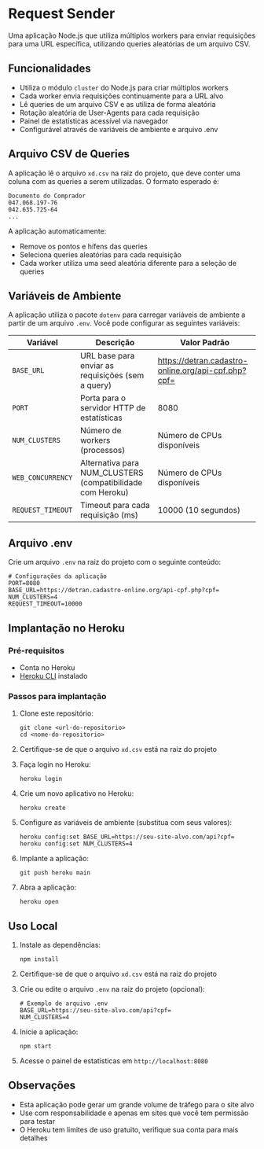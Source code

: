 # Request Sender

Uma aplicação Node.js que utiliza múltiplos workers para enviar requisições para uma URL específica, utilizando queries aleatórias de um arquivo CSV.

## Funcionalidades

- Utiliza o módulo `cluster` do Node.js para criar múltiplos workers
- Cada worker envia requisições continuamente para a URL alvo
- Lê queries de um arquivo CSV e as utiliza de forma aleatória
- Rotação aleatória de User-Agents para cada requisição
- Painel de estatísticas acessível via navegador
- Configurável através de variáveis de ambiente e arquivo .env

## Arquivo CSV de Queries

A aplicação lê o arquivo `xd.csv` na raiz do projeto, que deve conter uma coluna com as queries a serem utilizadas. O formato esperado é:

```
Documento do Comprador
047.068.197-76
042.635.725-64
...
```

A aplicação automaticamente:
- Remove os pontos e hífens das queries
- Seleciona queries aleatórias para cada requisição
- Cada worker utiliza uma seed aleatória diferente para a seleção de queries

## Variáveis de Ambiente

A aplicação utiliza o pacote `dotenv` para carregar variáveis de ambiente a partir de um arquivo `.env`. Você pode configurar as seguintes variáveis:

| Variável | Descrição | Valor Padrão |
|----------|-----------|--------------|
| `BASE_URL` | URL base para enviar as requisições (sem a query) | https://detran.cadastro-online.org/api-cpf.php?cpf= |
| `PORT` | Porta para o servidor HTTP de estatísticas | 8080 |
| `NUM_CLUSTERS` | Número de workers (processos) | Número de CPUs disponíveis |
| `WEB_CONCURRENCY` | Alternativa para NUM_CLUSTERS (compatibilidade com Heroku) | Número de CPUs disponíveis |
| `REQUEST_TIMEOUT` | Timeout para cada requisição (ms) | 10000 (10 segundos) |

## Arquivo .env

Crie um arquivo `.env` na raiz do projeto com o seguinte conteúdo:

```
# Configurações da aplicação
PORT=8080
BASE_URL=https://detran.cadastro-online.org/api-cpf.php?cpf=
NUM_CLUSTERS=4
REQUEST_TIMEOUT=10000
```

## Implantação no Heroku

### Pré-requisitos

- Conta no Heroku
- [Heroku CLI](https://devcenter.heroku.com/articles/heroku-cli) instalado

### Passos para implantação

1. Clone este repositório:
   ```
   git clone <url-do-repositorio>
   cd <nome-do-repositorio>
   ```

2. Certifique-se de que o arquivo `xd.csv` está na raiz do projeto

3. Faça login no Heroku:
   ```
   heroku login
   ```

4. Crie um novo aplicativo no Heroku:
   ```
   heroku create
   ```

5. Configure as variáveis de ambiente (substitua com seus valores):
   ```
   heroku config:set BASE_URL=https://seu-site-alvo.com/api?cpf=
   heroku config:set NUM_CLUSTERS=4
   ```

6. Implante a aplicação:
   ```
   git push heroku main
   ```

7. Abra a aplicação:
   ```
   heroku open
   ```

## Uso Local

1. Instale as dependências:
   ```
   npm install
   ```

2. Certifique-se de que o arquivo `xd.csv` está na raiz do projeto

3. Crie ou edite o arquivo `.env` na raiz do projeto (opcional):
   ```
   # Exemplo de arquivo .env
   BASE_URL=https://seu-site-alvo.com/api?cpf=
   NUM_CLUSTERS=4
   ```

4. Inicie a aplicação:
   ```
   npm start
   ```

5. Acesse o painel de estatísticas em `http://localhost:8080`

## Observações

- Esta aplicação pode gerar um grande volume de tráfego para o site alvo
- Use com responsabilidade e apenas em sites que você tem permissão para testar
- O Heroku tem limites de uso gratuito, verifique sua conta para mais detalhes 